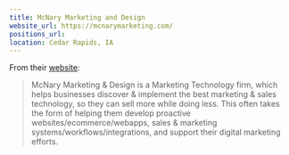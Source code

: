 ```yaml
---
title: McNary Marketing and Design
website_url: https://mcnarymarketing.com/
positions_url: 
location: Cedar Rapids, IA
---
```


From their [website](https://mcnarymarketing.com/):

> McNary Marketing & Design is a Marketing Technology firm, which helps businesses discover & implement the best marketing & sales technology, so they can sell more while doing less. This often takes the form of helping them develop proactive websites/ecommerce/webapps, sales & marketing systems/workflows/integrations, and support their digital marketing efforts.  

